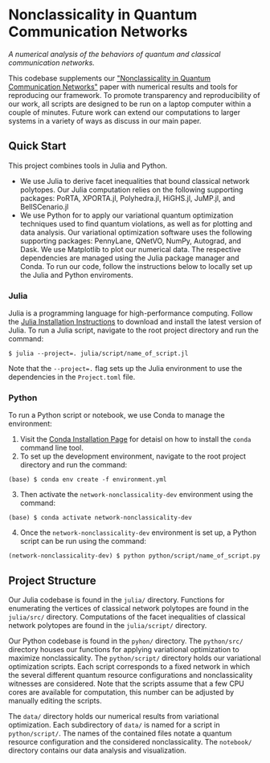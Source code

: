 # Nonclassicality in Quantum Communication Networks

*A numerical analysis of the behaviors of quantum and classical communication networks.*

This codebase supplements our ["Nonclassicality in Quantum Communication Networks"](broken_arxiv_url) paper
with numerical results and tools for reproducing our framework. To promote transparency and reproducibility of our work, all scripts are designed to be run on a laptop computer within a couple of minutes. Future work can extend our computations to larger systems in a variety of ways as discuss in our main paper.


## Quick Start

This project combines tools in Julia and Python.
* We use Julia to derive facet inequalities that bound classical network polytopes. Our Julia computation relies on the following supporting packages: PoRTA, XPORTA.jl, Polyhedra.jl, HiGHS.jl, JuMP.jl, and BellSCenario.jl
* We use Python for to apply our variational quantum optimization techniques used to find quantum violations, as well as for plotting and data analysis. Our variational optimization software uses the following supporting packages: PennyLane, QNetVO, NumPy, Autograd, and Dask. We use Matplotlib to plot our numerical data.
The respective dependencies are managed using the Julia package manager and Conda. To run our code, follow the instructions below to locally set up the Julia and Python enviroments.

### Julia

Julia is a programming language for high-performance computing. Follow the [Julia Installation Instructions](https://julialang.org/downloads/)
to download and install the latest version of Julia. To run a Julia script, navigate to the root project directory and run the command:

```
$ julia --project=. julia/script/name_of_script.jl
```

Note that the `--project=.` flag sets up the Julia environment to use the dependencies in the `Project.toml` file.

### Python

To run a Python script or notebook, we use Conda to manage the environment:

1. Visit the [Conda Installation Page](https://conda.io/projects/conda/en/latest/user-guide/install/index.html#installation) for detaisl on how
   to install the `conda` command line tool.
2. To set up the development environment, navigate to the root project directory and run the command:

```
(base) $ conda env create -f environment.yml
```

3. Then activate the `network-nonclassicality-dev` environment using the command:

```
(base) $ conda activate network-nonclassicality-dev
```

4. Once the `network-nonclassicality-dev` environment is set up, a Python script can be run using the command:

```
(network-nonclassicality-dev) $ python python/script/name_of_script.py
```

## Project Structure

Our Julia codebase is found in the `julia/` directory. Functions for enumerating the vertices of classical network polytopes are found in the `julia/src/` directory. Computations of the facet inequalities of classical network polytopes are found in the `julia/script/` directory.

Our Python codebase is found in the `pyhon/` directory. The `python/src/` directory houses our functions for applying variational optimization to maximize nonclassicality. The `python/script/` directory holds our variational optimization scripts. Each script corresponds to a fixed network in which the several different quantum resource configurations and nonclassicality witnesses are considered. Note that the scripts
assume that a few CPU cores are available for computation, this number can be adjusted by manually editing the scripts. 

The `data/` directory holds our numerical results from variational optimization. Each subdirectory of `data/` is named for a script in `python/script/`. The names of the contained files notate a quantum resource configuration and the considered nonclassicality. The `notebook/` directory contains our data analysis and visualization. 
